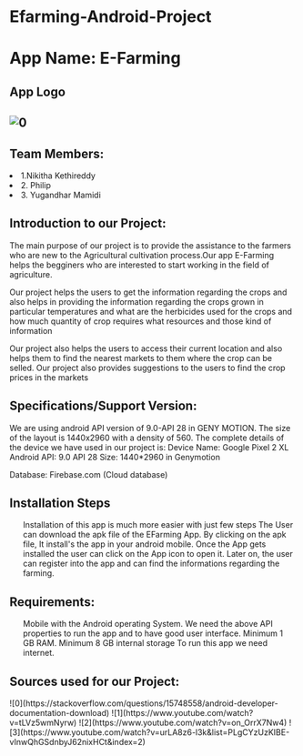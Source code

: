 # Efarming-Android-Project

<h1>App Name: E-Farming</h1>
<h2>App Logo<h2>

![0](https://www.steer.org.au/wp-content/uploads/2015/09/CROP-FARMING.png)
<h2>Team Members:</h2>
 <li>1.Nikitha Kethireddy</li>
 <li>2. Philip</li>
 <li>3. Yugandhar Mamidi</li>

<h2> Introduction to our Project:</h2>
<p>The main purpose of our project is to provide the assistance to the farmers who are new to the Agricultural cultivation process.Our app E-Farming helps the begginers who are interested to start working in the field of agriculture.</p>
<p> Our project helps the users to get the information regarding the crops and also helps in providing the information regarding the crops grown in particular temperatures and what are the herbicides used for the crops and how much quantity of crop requires what resources and those kind of information</p>
<p> Our project also helps the users to access their current location and also helps them to find the nearest markets to them where the crop can be selled. Our project also provides suggestions to the users to find the crop prices in the markets</p>

<h2>Specifications/Support Version:</h2>
<p>We are using android API version of 9.0-API 28 in GENY MOTION. The size of the layout is 1440x2960 with a density of 560. 
The complete details of the device we have used in our project is:
Device Name: Google Pixel 2 XL
Android API: 9.0 API 28
Size: 1440*2960 in Genymotion</p>
Database: Firebase.com (Cloud database)

<h2>Installation Steps</h2>
<ul>
Installation of this app is much more easier with just few steps
The User can download the apk file of the EFarming App.
By clicking on the apk file, It install's the app in your android mobile.
Once the App gets installed the user can click on the App icon to open it.
Later on, the user can register into the app and can find the informations regarding the farming.
</ul>

<h2>Requirements:</h2>
<p>
<ul>
Mobile with the Android operating System.
We need the above API properties to run the app and to have good user interface.
Minimum 1 GB RAM.
Minimum 8 GB internal storage
To run this app we need internet.
</ul>
</p>

<h2>Sources used for our Project:</h2>
<p>
![0](https://stackoverflow.com/questions/15748558/android-developer-documentation-download)
![1](https://www.youtube.com/watch?v=tLVz5wmNyrw)
![2](https://www.youtube.com/watch?v=on_OrrX7Nw4)
![3](https://www.youtube.com/watch?v=urLA8z6-l3k&list=PLgCYzUzKIBE-vInwQhGSdnbyJ62nixHCt&index=2)
</p>
